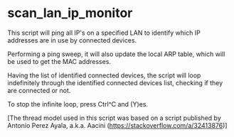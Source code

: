 # scan_lan_ip_monitor

This script will ping all IP's on a specified LAN to identify which IP addresses are in use by connected devices. 

Performing a ping sweep, it will also update the local ARP table, which will be used to get the MAC addresses.

Having the list of identified connected devices, the script will loop indefinitely through the identified connected devices list, checking if they are connected or not.

To stop the infinite loop, press Ctrl^C and (Y)es.

 [The thread model used in this script was based on a script published by Antonio Perez Ayala, a.k.a. Aacini (https://stackoverflow.com/a/32413876)]
